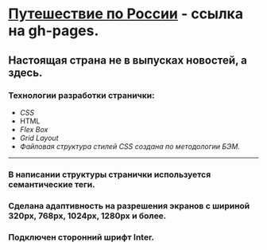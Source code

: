 # **[Путешествие по России](https://andrey-mel-amelin.github.io/russian-travel/) - ссылка на gh-pages.**
## **Настоящая страна не в выпусках новостей, а здесь.**
### **Технологии разработки странички:**
* _СSS_
* HTML
* _Flex Box_
* _Grid Layout_
* _Файловая структура стилей CSS создана по методологии БЭМ._
___
### В написании структуры странички используется семантические теги.
### Сделана адаптивность на разрешения экранов с шириной 320px, 768px, 1024px, 1280px и более.
### Подключен сторонний шрифт Inter.
